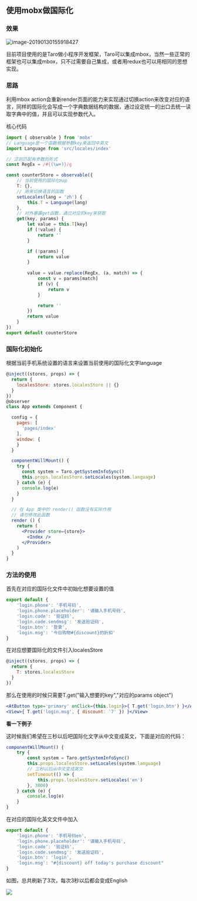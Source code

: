 ## 使用mobx做国际化

### **效果**

![image-20190130155918427](http://media.kitebear.cn/ct/2019-01-30-075918.png)

目前项目使用的是Taro做小程序开发框架，Taro可以集成mbox，当然一些正常的框架也可以集成mbox，只不过需要自己集成，或者用redux也可以用相同的思想实现。

### 思路

利用mbox action会重新render页面的能力来实现通过切换action来改变对应的语言，同样的国际化会写成一个字典数据结构的数据，通过设定统一的出口去统一读取字典中的值，并且可以实现参数代入。

核心代码

```jsx
import { observable } from 'mobx'
// Language是一个函数根据参数key来返回中英文
import Language from 'src/locales/index'

// 正则匹配有参数的形式
const RegEx = /#{(\w+)}/g

const counterStore = observable({
    // 当前使用的国际化map
    T: {},
    // 用来切换语言的函数
    setLocales(lang = 'zh') {
        this.T = Language(lang)
    },
    // 对外暴露get函数，通过对应的key来获取
    get(key, params) {
        let value = this.T[key]
        if (!value) {
            return ''
        }

        if (!params) {
            return value
        }
        
        value = value.replace(RegEx, (a, match) => {
            const v = params[match]
            if (v) {
                return v
            }

            return ''
        })
        return value
    }
})
export default counterStore
```

### 国际化初始化

根据当前手机系统设置的语言来设置当前使用的国际化文字language

```jsx
@inject((stores, props) => {
  return {
    localesStore: stores.localesStore || {}
  }
})
@observer
class App extends Component {

  config = {
    pages: [
      'pages/index'
    ],
    window: {
    }
  }

  componentWillMount() {
    try {
      const system = Taro.getSystemInfoSync()
      this.props.localesStore.setLocales(system.language)
    } catch (e) {
      console.log(e)
    }
  }

  // 在 App 类中的 render() 函数没有实际作用
  // 请勿修改此函数
  render () {
    return (
      <Provider store={store}>
        <Index />
      </Provider>
    )
  }
}
```

### 方法的使用

首先在对应的国际化文件中初始化想要设置的值

```js
export default {
    'login.phone': '手机号码',
    'login.phone.placeholder': '请输入手机号码',
    'login.code': '验证码',
    'login.code.sendmsg': '发送验证码',
    'login.btn': '登录',
    'login.msg': '今日购物#{discount}的折扣'
}
```

在对应想要国际化的文件引入localesStore

```jsx
@inject((stores, props) => {  
  return {
    T: stores.localesStore
  }
})
```

那么在使用的时候只需要T.get("输入想要的key","对应的params object")

```jsx
<AtButton type='primary' onClick={this.login}>{ T.get('login.btn') }</AtButton>
<View>{ T.get('login.msg', { discount: '7' }) }</View>
```

**看一下例子**

这时候我们希望在三秒以后吧国际化文字从中文变成英文，下面是对应的代码：

```jsx
componentWillMount() {
    try {
        const system = Taro.getSystemInfoSync()
        this.props.localesStore.setLocales(system.language)
        // 三秒以后从中文变成英文
        setTimeout(() => {
        	this.props.localesStore.setLocales('en')
    	}, 3000)
    } catch (e) {
    	console.log(e)
    }
}
```

在对应的国际化英文文件中加入

```js
export default {
    'login.phone': '手机号码en',
    'login.phone.placeholder': '请输入手机号码',
    'login.code': '验证码',
    'login.code.sendmsg': '发送验证码',
    'login.btn': 'login',
    'login.msg': "#{discount} off today's purchase discount"
}
```

如图，总共刷新了3次，每次3秒以后都会变成English

![](http://media.kitebear.cn/ct/2019-01-30-login1-30.gif)